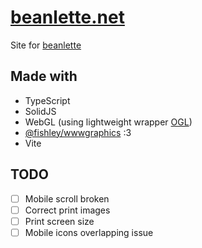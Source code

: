 # [beanlette.net](https://beanlette.net)

Site for [beanlette](https://x.com/majorbean_)

## Made with

- TypeScript
- SolidJS
- WebGL (using lightweight wrapper [OGL](https://github.com/oframe/ogl))
- [@fishley/wwwgraphics](https://jsr.io/@fishley/wwwgraphics) :3
- Vite

## TODO

- [ ] Mobile scroll broken
- [ ] Correct print images
- [ ] Print screen size
- [ ] Mobile icons overlapping issue
